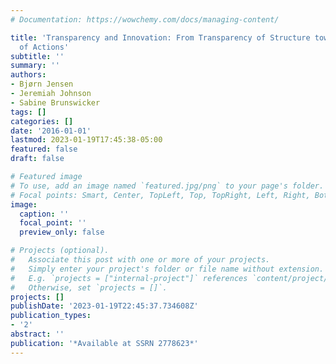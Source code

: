 ```yaml
---
# Documentation: https://wowchemy.com/docs/managing-content/

title: 'Transparency and Innovation: From Transparency of Structure towards Transparency
  of Actions'
subtitle: ''
summary: ''
authors:
- Bjørn Jensen
- Jeremiah Johnson
- Sabine Brunswicker
tags: []
categories: []
date: '2016-01-01'
lastmod: 2023-01-19T17:45:38-05:00
featured: false
draft: false

# Featured image
# To use, add an image named `featured.jpg/png` to your page's folder.
# Focal points: Smart, Center, TopLeft, Top, TopRight, Left, Right, BottomLeft, Bottom, BottomRight.
image:
  caption: ''
  focal_point: ''
  preview_only: false

# Projects (optional).
#   Associate this post with one or more of your projects.
#   Simply enter your project's folder or file name without extension.
#   E.g. `projects = ["internal-project"]` references `content/project/deep-learning/index.md`.
#   Otherwise, set `projects = []`.
projects: []
publishDate: '2023-01-19T22:45:37.734608Z'
publication_types:
- '2'
abstract: ''
publication: '*Available at SSRN 2778623*'
---
```

